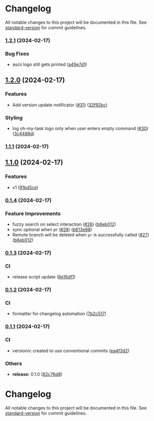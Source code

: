 # Changelog

All notable changes to this project will be documented in this file. See [standard-version](https://github.com/conventional-changelog/standard-version) for commit guidelines.

### [1.2.1](https://github.com/dovigod/workflow-cli/compare/v1.2.0...v1.2.1) (2024-02-17)


### Bug Fixes

* ascii logo still gets printed ([a49e7d1](https://github.com/dovigod/workflow-cli/commit/a49e7d189552c7810baffe70ebd869f1ed1e85be))

## [1.2.0](https://github.com/dovigod/workflow-cli/compare/v1.1.1...v1.2.0) (2024-02-17)


### Features

* Add version update notificator ([#31](https://github.com/dovigod/workflow-cli/issues/31)) ([32f92bc](https://github.com/dovigod/workflow-cli/commit/32f92bc25547e4ae7dcf46cfa5d42139b95fd779))


### Styling

* log oh-my-task logo only when user enters empty command ([#30](https://github.com/dovigod/workflow-cli/issues/30)) ([3c4488d](https://github.com/dovigod/workflow-cli/commit/3c4488d8ed1b6f4c32d6d8f316e6bfa3a7289e52))

### [1.1.1](https://github.com/dovigod/workflow-cli/compare/v1.1.0...v1.1.1) (2024-02-17)

## [1.1.0](https://github.com/dovigod/workflow-cli/compare/v0.1.5...v1.1.0) (2024-02-17)


### Features

* v1 ([91bd5ce](https://github.com/dovigod/workflow-cli/commit/91bd5ced1df79cccbcf573dccb785f224a20dc55))

### [0.1.4](https://github.com/dovigod/workflow-cli/compare/v0.1.4) (2024-02-17)

### Feature Improvements

- fuzzy search on select interaction ([#26](https://github.com/dovigod/workflow-cli/issues/26)) ([b6eb012](https://github.com/dovigod/workflow-cli/commit/b6eb0121b505f909a71c6c08837a3607f5c48848))
- sync optional when pr ([#28](https://github.com/dovigod/workflow-cli/issues/28)) ([b613e98](https://github.com/dovigod/workflow-cli/commit/b613e98c0437e984fa85301252a89ee598d2b6b3))
- Remote branch will be deleted when `pr` is successfully called ([#27](https://github.com/dovigod/workflow-cli/issues/27)) ([b6eb012](https://github.com/dovigod/oh-my-task/commit/5d2a075e61884f3b43e33a7a3fd0e1f8eeade142))

### [0.1.3](https://github.com/dovigod/workflow-cli/compare/v0.1.0...v0.1.3) (2024-02-17)

### CI

- release script update ([6e16df1](https://github.com/dovigod/workflow-cli/commit/6e16df131df29f6920024670a7922144e540c501))

### [0.1.2](https://github.com/dovigod/workflow-cli/compare/v0.1.1...v0.1.2) (2024-02-17)

### CI

- formatter for changelog automation ([7b2c517](https://github.com/dovigod/workflow-cli/commit/7b2c517cc6e411832825991455c64bbe787fbe64))

### [0.1.1](https://github.com/dovigod/workflow-cli/compare/v0.1.0...v0.1.1) (2024-02-17)

### CI

- versionrc created to use conventional commits ([ea4f3d2](https://github.com/dovigod/workflow-cli/commit/ea4f3d26a83c349781203cadf405f8043002fb3d))

### Others

- **release:** 0.1.0 ([82c76d8](https://github.com/dovigod/workflow-cli/commit/82c76d89f15f61aa58f251239ac1824f10542151))

# Changelog

All notable changes to this project will be documented in this file. See [standard-version](https://github.com/conventional-changelog/standard-version) for commit guidelines.
